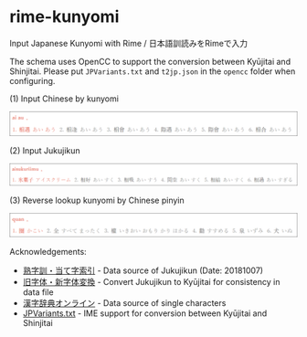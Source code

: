 # rime-kunyomi

Input Japanese Kunyomi with Rime / 日本語訓読みをRimeで入力

The schema uses OpenCC to support the conversion between Kyūjitai and Shinjitai. Please put `JPVariants.txt` and `t2jp.json` in the `opencc` folder when configuring.

(1) Input Chinese by kunyomi

![demo1](demo/1.png)

(2) Input Jukujikun

![demo2](demo/2.png)

(3) Reverse lookup kunyomi by Chinese pinyin

![demo3](demo/3.png)

Acknowledgements:

* [熟字訓・当て字索引](https://www.kanjipedia.jp/sakuin/jyukujikun_ateji/%E3%81%82) - Data source of Jukujikun (Date: 20181007)
* [旧字体・新字体変換](http://www.geocities.jp/qjitai/) - Convert Jukujikun to Kyūjitai for consistency in data file
* [漢字辞典オンライン](https://kanji.jitenon.jp/) - Data source of single characters
* [JPVariants.txt](https://github.com/mrhso/OpenCC/blob/baadeda12d8ae945a26e5c8dd7010fea1012a2ef/data/dictionary/JPVariants.txt) - IME support for conversion between Kyūjitai and Shinjitai
